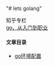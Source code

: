 "# lets golang" 

知乎专栏<br>
[go，从入门到职业](https://www.zhihu.com/column/c_1586138525887660032)

#### 文章目录
- [go环境配置](https://zhuanlan.zhihu.com/p/591706705)
